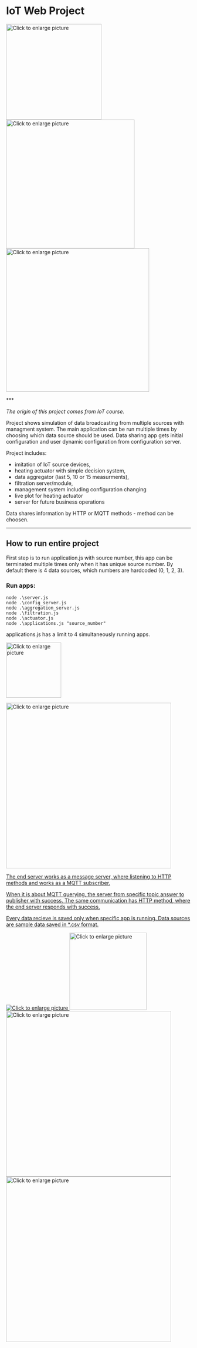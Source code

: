 # IoT Web Project


<p float="left">
<img src="https://drive.google.com/uc?export=view&id=1lgi-5kDmeRUAlT5tpK20JEu2TMlDMZT1" style="width: 260px; max-width: 100%; height: auto; float: left" title="Click to enlarge picture" />

<img src="https://drive.google.com/uc?export=view&id=1Ezyh988HI2Uy9DfDKvC9F8ekmXHuklcm" style="width: 350px; max-width: 100%; height: auto" title="Click to enlarge picture" />

<img src="https://drive.google.com/uc?export=view&id=1M88MJGe-f3DaweMuqS9QRcg9n6ZqKPgi" style="width: 390px; max-width: 100%; height: auto" title="Click to enlarge picture" />
</p>
***

*The origin of this project comes from IoT course.*

Project shows simulation of data broadcasting from multiple sources with managment system.
The main application can be run multiple times by choosing which data source should be used.
Data sharing app gets initial configuration and user dynamic configuration from configuration server.

Project includes:
- imitation of IoT source devices, 
- heating actuator with simple decision system,
- data aggregator (last 5, 10 or 15 measurments),
- filtration server/module,
- management system including configuration changing
- live plot for heating actuator
- server for future business operations

Data shares information by HTTP or MQTT methods - method can be choosen.

***
## How to run entire project
First step is to run application.js with source number, this app can be terminated multiple times only when it has unique source number.
By default there is 4 data sources, which numbers are hardcoded (0, 1, 2, 3).

### Run apps:

`node .\server.js`<br>
`node .\config_server.js`<br>
`node .\aggregation_server.js`<br>
`node .\filtration.js`<br>
`node .\actuator.js`<br>
`node .\applications.js "source_number"`<br>

applications.js has a limit to 4 simultaneously running apps.

<a href="https://drive.google.com/uc?export=view&id=16LCB_b0589f_yqCEJTSgMzjHY_PUno_z"><img src="https://drive.google.com/uc?export=view&id=16LCB_b0589f_yqCEJTSgMzjHY_PUno_z" style="width: 150px; max-width: 100%; height: auto" title="Click to enlarge picture" />

<a href="https://drive.google.com/uc?export=view&id=1qIpszyFHh7G4eVImk8zGOhxYy-h3XxI6"><img src="https://drive.google.com/uc?export=view&id=1qIpszyFHh7G4eVImk8zGOhxYy-h3XxI6" style="width: 450px; max-width: 100%; height: auto" title="Click to enlarge picture" />

The end server works as a message server, where listening to HTTP methods and works as a MQTT subscriber.

When it is about MQTT querying, the server from specific topic answer to publisher with success.
The same communication has HTTP method, where the end server responds with success.

Every data recieve is saved only when specific app is running.
Data sources are sample data saved in *.csv format.

<p float="left">

<img src="https://drive.google.com/uc?export=view&id=1bCdwuaQ6zlQkroDxuY8zl379jkgj5_LP" style="max-width: 100%; height: auto" title="Click to enlarge picture" />

<img src="https://drive.google.com/uc?export=view&id=1ijaVQPjPxc8qfwWEMACC9-bX2Rc-EDH1" style="width: 210px; max-width: 100%; height: auto" title="Click to enlarge picture" />

<img src="https://drive.google.com/uc?export=view&id=1trdP1E72MAwyTq-Ozmjq9evRf90XGaQG" style="width: 450px; max-width: 100%; height: auto" title="Click to enlarge picture" />

<img src="https://drive.google.com/uc?export=view&id=1wmwJdKijI0GzG73GnUbrbhbh8hU61t1I" style="width: 450px; max-width: 100%; height: auto" title="Click to enlarge picture" />


</p>
